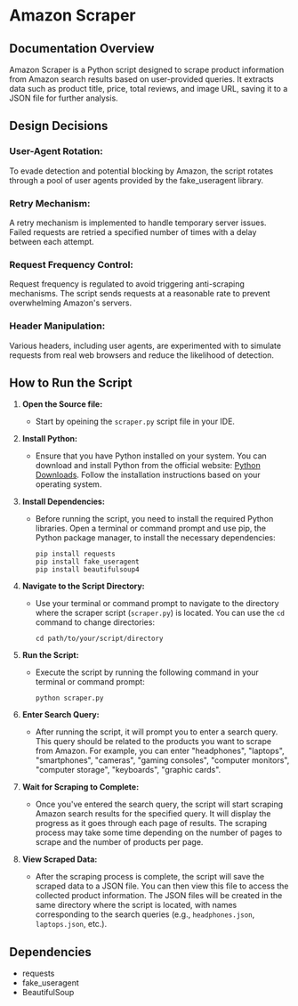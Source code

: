 
# Amazon Scraper

## Documentation Overview
Amazon Scraper is a Python script designed to scrape product information from Amazon search results based on user-provided queries. It extracts data such as product title, price, total reviews, and image URL, saving it to a JSON file for further analysis.

## Design Decisions
### User-Agent Rotation:
To evade detection and potential blocking by Amazon, the script rotates through a pool of user agents provided by the fake_useragent library.

### Retry Mechanism:
A retry mechanism is implemented to handle temporary server issues. Failed requests are retried a specified number of times with a delay between each attempt.

### Request Frequency Control:
Request frequency is regulated to avoid triggering anti-scraping mechanisms. The script sends requests at a reasonable rate to prevent overwhelming Amazon's servers.

### Header Manipulation:
Various headers, including user agents, are experimented with to simulate requests from real web browsers and reduce the likelihood of detection.

## How to Run the Script

1. **Open the Source file:**
   - Start by opeining the `scraper.py` script file in your IDE. 

2. **Install Python:**
   - Ensure that you have Python installed on your system. You can download and install Python from the official website: [Python Downloads](https://www.python.org/downloads/). Follow the installation instructions based on your operating system.

3. **Install Dependencies:**
   - Before running the script, you need to install the required Python libraries. Open a terminal or command prompt and use pip, the Python package manager, to install the necessary dependencies:
     ```
     pip install requests
     pip install fake_useragent
     pip install beautifulsoup4
     ```

4. **Navigate to the Script Directory:**
   - Use your terminal or command prompt to navigate to the directory where the scraper script (`scraper.py`) is located. You can use the `cd` command to change directories:
     ```
     cd path/to/your/script/directory
     ```

5. **Run the Script:**
   - Execute the script by running the following command in your terminal or command prompt:
     ```
     python scraper.py
     ```

6. **Enter Search Query:**
   - After running the script, it will prompt you to enter a search query. This query should be related to the products you want to scrape from Amazon. For example, you can enter "headphones", "laptops", "smartphones", "cameras", "gaming consoles", "computer monitors", "computer storage", "keyboards", "graphic cards".

7. **Wait for Scraping to Complete:**
   - Once you've entered the search query, the script will start scraping Amazon search results for the specified query. It will display the progress as it goes through each page of results. The scraping process may take some time depending on the number of pages to scrape and the number of products per page.

8. **View Scraped Data:**
   - After the scraping process is complete, the script will save the scraped data to a JSON file. You can then view this file to access the collected product information. The JSON files will be created in the same directory where the script is located, with names corresponding to the search queries (e.g., `headphones.json`, `laptops.json`, etc.).

## Dependencies
- requests
- fake_useragent
- BeautifulSoup



